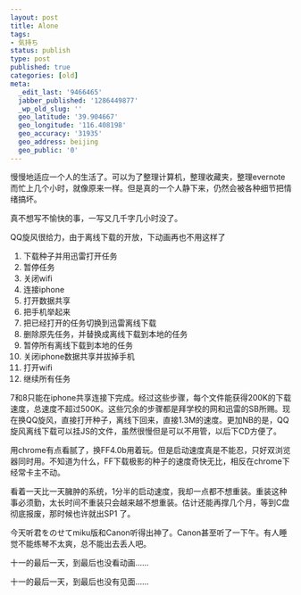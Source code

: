 ```yaml
---
layout: post
title: Alone
tags:
- 気持ち
status: publish
type: post
published: true
categories: [old]
meta:
  _edit_last: '9466465'
  jabber_published: '1286449877'
  _wp_old_slug: ''
  geo_latitude: '39.904667'
  geo_longitude: '116.408198'
  geo_accuracy: '31935'
  geo_address: beijing
  geo_public: '0'
---
```

慢慢地适应一个人的生活了。可以为了整理计算机，整理收藏夹，整理evernote而忙上几个小时，就像原来一样。但是真的一个人静下来，仍然会被各种细节把情绪搞坏。

真不想写不愉快的事，一写又几千字几小时没了。

QQ旋风很给力，由于离线下载的开放，下动画再也不用这样了

<ol>
	<li>下载种子并用迅雷打开任务</li>
	<li>暂停任务</li>
	<li>关闭wifi</li>
	<li>连接iphone</li>
	<li>打开数据共享</li>
	<li>把手机举起来</li>
	<li>把已经打开的任务切换到迅雷离线下载</li>
	<li>删除原先任务，并替换成离线下载到本地的任务</li>
	<li>暂停所有离线下载到本地的任务</li>
	<li>关闭iphone数据共享并拔掉手机</li>
	<li>打开wifi</li>
	<li>继续所有任务</li>
</ol>

7和8只能在iphone共享连接下完成。经过这些步骤，每个文件能获得200K的下载速度，总速度不超过500K。这些冗余的步骤都是拜学校的网和迅雷的SB所赐。现在换QQ旋风，直接打开种子，离线下回来，直接1.3M的速度。更加NB的是，QQ旋风离线下载可以挂JS的文件，虽然很慢但是可以不用管，以后下CD方便了。

用chrome有点看腻了，换FF4.0b用着玩。但是启动速度真是不能忍，只好双浏览器同时用。不知道为什么，FF下载极影的种子的速度奇快无比，相反在chrome下经常卡主不动。

看着一天比一天臃肿的系统，1分半的启动速度，我却一点都不想重装。重装这种事必须勤，太长时间不重装只会越来越不想重装。估计还能再撑几个月，等到C盘彻底报废，那时候也许就出SP1 了。

今天听君をのせてmiku版和Canon听得出神了。Canon甚至听了一下午。有人睡觉不能练琴不太爽，总不能出去丢人吧。

十一的最后一天，到最后也没看动画……

十一的最后一天，到最后也没有见面……
